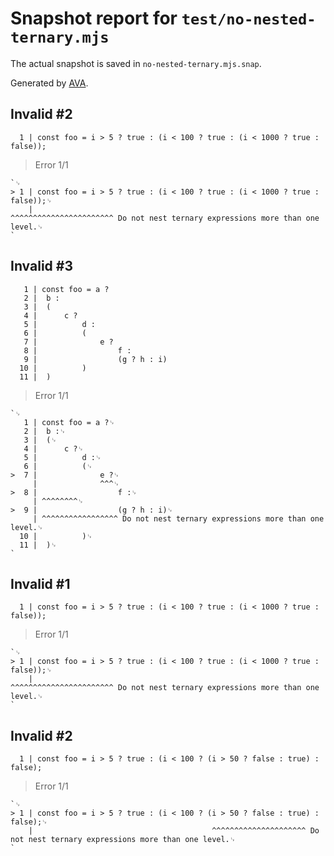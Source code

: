 # Snapshot report for `test/no-nested-ternary.mjs`

The actual snapshot is saved in `no-nested-ternary.mjs.snap`.

Generated by [AVA](https://avajs.dev).

## Invalid #2
      1 | const foo = i > 5 ? true : (i < 100 ? true : (i < 1000 ? true : false));

> Error 1/1

    `␊
    > 1 | const foo = i > 5 ? true : (i < 100 ? true : (i < 1000 ? true : false));␊
        |                                               ^^^^^^^^^^^^^^^^^^^^^^^ Do not nest ternary expressions more than one level.␊
    `

## Invalid #3
       1 | const foo = a ?
       2 | 	b :
       3 | 	(
       4 | 		c ?
       5 | 			d :
       6 | 			(
       7 | 				e ?
       8 | 					f :
       9 | 					(g ? h : i)
      10 | 			)
      11 | 	)

> Error 1/1

    `␊
       1 | const foo = a ?␊
       2 | 	b :␊
       3 | 	(␊
       4 | 		c ?␊
       5 | 			d :␊
       6 | 			(␊
    >  7 | 				e ?␊
         | 				^^^␊
    >  8 | 					f :␊
         | ^^^^^^^^␊
    >  9 | 					(g ? h : i)␊
         | ^^^^^^^^^^^^^^^^^ Do not nest ternary expressions more than one level.␊
      10 | 			)␊
      11 | 	)␊
    `

## Invalid #1
      1 | const foo = i > 5 ? true : (i < 100 ? true : (i < 1000 ? true : false));

> Error 1/1

    `␊
    > 1 | const foo = i > 5 ? true : (i < 100 ? true : (i < 1000 ? true : false));␊
        |                                               ^^^^^^^^^^^^^^^^^^^^^^^ Do not nest ternary expressions more than one level.␊
    `

## Invalid #2
      1 | const foo = i > 5 ? true : (i < 100 ? (i > 50 ? false : true) : false);

> Error 1/1

    `␊
    > 1 | const foo = i > 5 ? true : (i < 100 ? (i > 50 ? false : true) : false);␊
        |                                        ^^^^^^^^^^^^^^^^^^^^^ Do not nest ternary expressions more than one level.␊
    `
